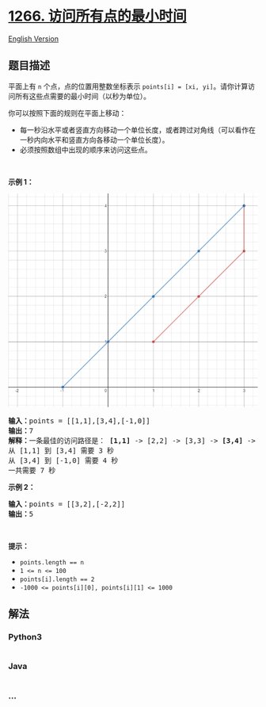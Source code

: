 # [1266. 访问所有点的最小时间](https://leetcode-cn.com/problems/minimum-time-visiting-all-points)

[English Version](/solution/1200-1299/1266.Minimum%20Time%20Visiting%20All%20Points/README_EN.md)

## 题目描述

<!-- 这里写题目描述 -->
<p>平面上有&nbsp;<code>n</code>&nbsp;个点，点的位置用整数坐标表示&nbsp;<code>points[i] = [xi, yi]</code>。请你计算访问所有这些点需要的最小时间（以秒为单位）。</p>

<p>你可以按照下面的规则在平面上移动：</p>

<ul>
	<li>每一秒沿水平或者竖直方向移动一个单位长度，或者跨过对角线（可以看作在一秒内向水平和竖直方向各移动一个单位长度）。</li>
	<li>必须按照数组中出现的顺序来访问这些点。</li>
</ul>

<p>&nbsp;</p>

<p><strong>示例 1：</strong></p>

![](./images/1626_example_1.png)

<pre><strong>输入：</strong>points = [[1,1],[3,4],[-1,0]]
<strong>输出：</strong>7
<strong>解释：</strong>一条最佳的访问路径是： <strong>[1,1]</strong> -&gt; [2,2] -&gt; [3,3] -&gt; <strong>[3,4] </strong>-&gt; [2,3] -&gt; [1,2] -&gt; [0,1] -&gt; <strong>[-1,0]</strong>   
从 [1,1] 到 [3,4] 需要 3 秒 
从 [3,4] 到 [-1,0] 需要 4 秒
一共需要 7 秒</pre>

<p><strong>示例 2：</strong></p>

<pre><strong>输入：</strong>points = [[3,2],[-2,2]]
<strong>输出：</strong>5
</pre>

<p>&nbsp;</p>

<p><strong>提示：</strong></p>

<ul>
	<li><code>points.length == n</code></li>
	<li><code>1 &lt;= n&nbsp;&lt;= 100</code></li>
	<li><code>points[i].length == 2</code></li>
	<li><code>-1000&nbsp;&lt;= points[i][0], points[i][1]&nbsp;&lt;= 1000</code></li>
</ul>

## 解法

<!-- 这里可写通用的实现逻辑 -->

<!-- tabs:start -->

### **Python3**

<!-- 这里可写当前语言的特殊实现逻辑 -->

```python

```

### **Java**

<!-- 这里可写当前语言的特殊实现逻辑 -->

```java

```

### **...**

```

```

<!-- tabs:end -->

